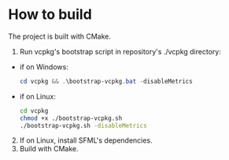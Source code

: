 # How to build

The project is built with CMake.

1. Run vcpkg's bootstrap script in repository's ./vcpkg directory:

- if on Windows:
	```powershell
	cd vcpkg && .\bootstrap-vcpkg.bat -disableMetrics
	```
- if on Linux:
	```sh
	cd vcpkg
	chmod +x ./bootstrap-vcpkg.sh
	./bootstrap-vcpkg.sh -disableMetrics
	```
2. If on Linux, install SFML's dependencies.
3. Build with CMake.